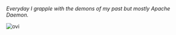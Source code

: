 <!---
zuzwoj/zuzwoj is a special repository because its `README.md` (this file) appears on your GitHub profile.
You can click the Preview link to take a look at your changes.
--->
<i>Everyday I grapple with the demons of my past but mostly Apache Daemon.</i>

<img src="https://github-readme-stats.vercel.app/api/top-langs?username=zuzwoj&show_icons=false&locale=en&layout=compact&theme=chartreuse-dark" alt="ovi" />
